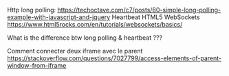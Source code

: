Http long polling:
https://techoctave.com/c7/posts/60-simple-long-polling-example-with-javascript-and-jquery
Heartbeat
HTML5 WebSockets
https://www.html5rocks.com/en/tutorials/websockets/basics/

What is the difference btw long polling & heartbeat ???

Comment connecter deux iframe avec le parent 
https://stackoverflow.com/questions/7027799/access-elements-of-parent-window-from-iframe